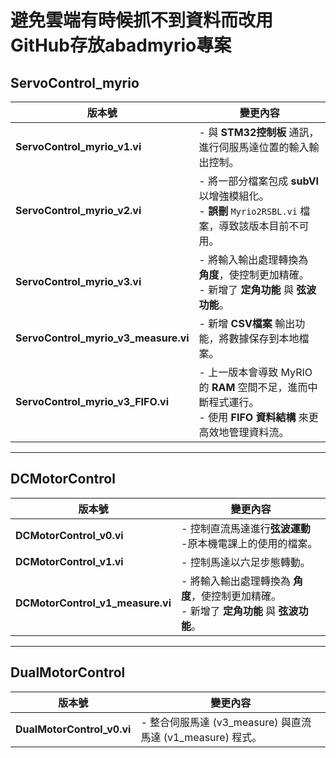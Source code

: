 # 避免雲端有時候抓不到資料而改用GitHub存放abadmyrio專案
## ServoControl_myrio

| 版本號             | 變更內容                                                   |
|------------------|-----------------------------------------------------------|
| **ServoControl_myrio_v1.vi** | - 與 **STM32控制板** 通訊，進行伺服馬達位置的輸入輸出控制。  |
| **ServoControl_myrio_v2.vi** | - 將一部分檔案包成 **subVI** 以增強模組化。<br>- **誤刪** `Myrio2RSBL.vi` 檔案，導致該版本目前不可用。 |
| **ServoControl_myrio_v3.vi** | - 將輸入輸出處理轉換為 **角度**，使控制更加精確。<br>- 新增了 **定角功能** 與 **弦波功能**。 |
| **ServoControl_myrio_v3_measure.vi** | - 新增 **CSV檔案** 輸出功能，將數據保存到本地檔案。 |
| **ServoControl_myrio_v3_FIFO.vi** | - 上一版本會導致 MyRIO 的 **RAM** 空間不足，進而中斷程式運行。<br>- 使用 **FIFO 資料結構** 來更高效地管理資料流。 |
---
## DCMotorControl

| 版本號             | 變更內容                                                   |
|------------------|-----------------------------------------------------------|
| **DCMotorControl_v0.vi** | - 控制直流馬達進行**弦波運動**<br>-原本機電課上的使用的檔案。  |
| **DCMotorControl_v1.vi** | - 控制馬達以六足步態轉動。 |
| **DCMotorControl_v1_measure.vi** | - 將輸入輸出處理轉換為 **角度**，使控制更加精確。<br>- 新增了 **定角功能** 與 **弦波功能**。 |
---
## DualMotorControl

| 版本號             | 變更內容                                                   |
|------------------|-----------------------------------------------------------|
| **DualMotorControl_v0.vi** | - 整合伺服馬達 (v3_measure) 與直流馬達 (v1_measure) 程式。  |

